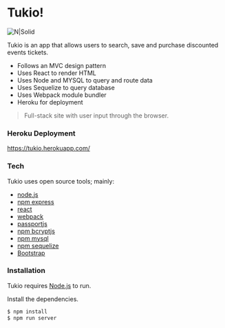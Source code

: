 # Tukio!

![N|Solid](https://tukiotk.herokuapp.com/assets/img/logo.png)

Tukio is an app that allows users to search, save and purchase discounted events tickets.

  - Follows an MVC design pattern
  - Uses React to render HTML
  - Uses Node and MYSQL to query and route data
  - Uses Sequelize to query database
  - Uses Webpack module bundler
  - Heroku for deployment 

> Full-stack site with user input through the browser. 

### Heroku Deployment

https://tukio.herokuapp.com/

### Tech

Tukio uses open source tools; mainly:

* [node.js]
* [npm express]
* [react]
* [webpack]
* [passportjs]
* [npm bcryptjs]
* [npm mysql]
* [npm sequelize]
* [Bootstrap]

### Installation

Tukio requires [Node.js](https://nodejs.org/) to run.

Install the dependencies.

```sh
$ npm install
$ npm run server
```

[node.js]: <http://nodejs.org>
[npm express]: <https://www.npmjs.com/package/express>
[react]: <https://facebook.github.io/react/>
[webpack]: <https://webpack.github.io/>
[passportjs]: <http://passportjs.org/>
[npm bcryptjs]: <https://www.npmjs.com/package/bcryptjs>
[npm mysql]: <https://www.npmjs.com/package/mysql>
[npm sequelize]: <http://docs.sequelizejs.com/en/v3/>
[Bootstrap]: <http://getbootstrap.com/>
[JQuery]: <http://api.jquery.com/getb>
